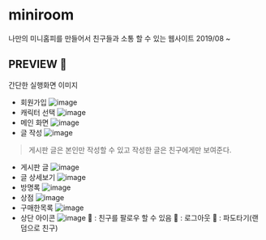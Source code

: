 # miniroom
나만의 미니홈피를 만들어서 친구들과 소통 할 수 있는 웹사이트 
2019/08 ~

## PREVIEW 🌠
간단한 실행화면 이미지 
- 회원가입
![image](https://user-images.githubusercontent.com/42020919/65212326-ac4e8c80-dadc-11e9-86f1-4e7a375dc162.png)
- 캐릭터 선택
![image](https://user-images.githubusercontent.com/42020919/65212358-c0928980-dadc-11e9-9fb1-d1c58a9615ce.png)
- 메인 화면
![image](https://user-images.githubusercontent.com/42020919/65212383-d86a0d80-dadc-11e9-9cc5-6149a159cf6b.png)
- 글 작성
![image](https://user-images.githubusercontent.com/42020919/65212418-f6d00900-dadc-11e9-8d7b-b60a489e0724.png)
> 게시판 글은 본인만 작성할 수 있고 작성한 글은 친구에게만 보여준다.
- 게시판 글
![image](https://user-images.githubusercontent.com/42020919/65212431-08191580-dadd-11e9-8f25-b8f8a75ea47f.png)
- 글 상세보기
![image](https://user-images.githubusercontent.com/42020919/65212459-297a0180-dadd-11e9-9b7b-cc81d43d646a.png)
- 방명록
![image](https://user-images.githubusercontent.com/42020919/65212483-4c0c1a80-dadd-11e9-929c-b3aa1ec99bf0.png)
- 상점
![image](https://user-images.githubusercontent.com/42020919/65212496-56c6af80-dadd-11e9-8833-66b485379721.png)
- 구매한목록
![image](https://user-images.githubusercontent.com/42020919/65212521-69d97f80-dadd-11e9-9c2f-9dd284d914fd.png)
- 상단 아이콘
![image](https://user-images.githubusercontent.com/42020919/65212545-883f7b00-dadd-11e9-8dec-5de13645f64f.png)
🙋‍ : 친구를 팔로우 할 수 있음
👋 : 로그아웃
🌌 : 파도타기(랜덤으로 친구)

